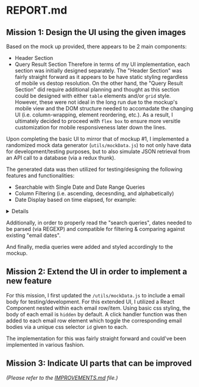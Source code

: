 # REPORT.md

## Mission 1: Design the UI using the given images
Based on the mock up provided, there appears to be 2 main components:
- Header Section
- Query Result Section
Therefore in terms of my UI implementation, each section was initially designed separately. The "Header Section" was fairly straight forward as it appears to be have static styling regardless of mobile vs destop resolution. On the other hand, the "Query Result Section" did require additional planning and thought as this section could be designed with either `table` elements and/or `grid` style. However, these were not ideal in the long run due to the mockup's mobile view and the DOM structure needed to accomadate the changing UI (i.e. column-wrapping, element reordering, etc.). As a result, I ultimately decided to proceed with `flex box` to ensure more versitle customization for mobile responsiveness later down the lines.

Upon completing the basic UI to mirror that of mockup #1, I implemented a randomized mock data generator (`utils/mockData.js`) to not only have data for development/testing purposes, but to also simulate JSON retrieval from an API call to a database (via a redux thunk).

The generated data was then utilized for testing/designing the following features and functionalities:
- Searchable with Single Date and Date Range Queries
- Column Filtering (i.e. ascending, decesnding, and alphabetically)
- Date Display based on time elapsed, for example:
<details>
`HH:MM` format for emails received today.
`Month Day` format for emails received during the current year.
`YYYY/MM/DD` format for all remaining emails received prior to the current year.
</details>

Additionally, in order to properly read the "search queries", dates needed to be parsed (via REGEXP) and compatible for filtering & comparing against existing "email dates".

And finally, media queries were added and styled accordingly to the mockup.

## Mission 2: Extend the UI in order to implement a new feature
For this mission, I first updated the `/utils/mockData.js` to include a email body for testing/development. For this extended UI, I utilized a React Component nested within each email row/item. Using basic css styling, the body of each email is `hidden` by default. A click handler function was then added to each email row element which toggle the corresponding email bodies via a unique css selector `id` given to each.

The implementation for this was fairly straight forward and could've been implemented in various fashion.

## Mission 3: Indicate UI parts that can be improved
*(Please refer to the [IMPROVEMENTS.md](https://github.com/dev-vp/2021-hennge-challenge/blob/main/IMPROVEMENTS.md) file.)*
